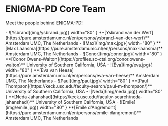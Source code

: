 # ENIGMA-PD Core Team

Meet the people behind ENIGMA-PD!

<div class="grid cards" markdown>
- ![Ysbrand](img/ysbrand.jpg){ width="80" } **[Ysbrand van der Werf](https://pure.amsterdamumc.nl/en/persons/ysbrand-van-der-werf)**  
  Amsterdam UMC, The Netherlands
- ![Max](img/max.jpg){ width="80" } **[Max Laansma](https://pure.amsterdamumc.nl/en/persons/max-laansma)**  
  Amsterdam UMC, The Netherlands
- ![Conor](img/conor.jpg){ width="80" } **[Conor Owens-Walton](https://profiles.sc-ctsi.org/conor.owens-walton)**  
  University of Southern California, USA
- ![Eva](img/eva.jpg){ width="80" } **[Eva van Heese](https://pure.amsterdamumc.nl/en/persons/eva-van-heese)**  
  Amsterdam UMC, The Netherlands
- ![Paul](img/paul.jpg){ width="80" } **[Paul Thompson](https://keck.usc.edu/faculty-search/paul-m-thompson/)**  
  University of Southern California, USA
- ![Neda](img/neda.jpg){ width="80" } **[Neda Jahanshad](https://keck.usc.edu/faculty-search/neda-jahanshad/)**  
  University of Southern California, USA
- ![Emile](img/emile.jpg){ width="80" } **[Emile d'Angremont](https://pure.amsterdamumc.nl/en/persons/emile-dangremont)**  
  Amsterdam UMC, The Netherlands
</div>
